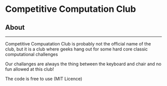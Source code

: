 
# Competitive Computation Club

## About

-------
Competitive Compuatation Club is probably not the official name of the club, 
but it is a club where geeks hang out for some hard core classic computational challenges

Our challanges are always the thing between the keyboard and chair and no fun allowed at this club!

The code is free to use (MIT Licence)

